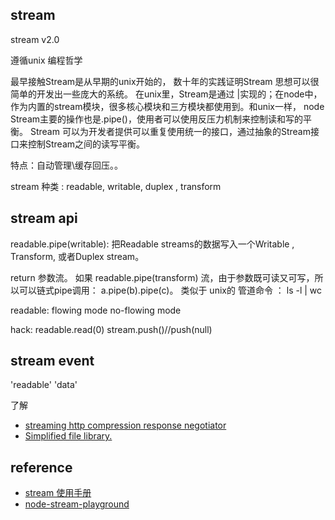 stream
----


stream v2.0

遵循unix 编程哲学

最早接触Stream是从早期的unix开始的， 数十年的实践证明Stream 思想可以很简单的开发出一些庞大的系统。
在unix里，Stream是通过 |实现的；在node中，作为内置的stream模块，很多核心模块和三方模块都使用到。和unix一样， node Stream主要的操作也是.pipe()，使用者可以使用反压力机制来控制读和写的平衡。 Stream 可以为开发者提供可以重复使用统一的接口，通过抽象的Stream接口来控制Stream之间的读写平衡。


特点：自动管理\缓存回压。。


stream 种类 : readable, writable,  duplex , transform


stream api
----

readable.pipe(writable): 把Readable streams的数据写入一个Writable , Transform, 或者Duplex stream。

return 参数流。
如果 readable.pipe(transform) 流，由于参数既可读又可写，所以可以链式pipe调用：
a.pipe(b).pipe(c)。
类似于 unix的 管道命令 ： ls -l | wc




readable: flowing mode  no-flowing mode


hack:
  readable.read(0)
  stream.push()//push(null)




stream event
----
'readable'
'data'




了解

 - [streaming http compression response negotiator](https://github.com/substack/oppressor)
 - [Simplified file library.](https://github.com/mikeal/filed)


reference
----

 - [stream 使用手册](http://www.open-open.com/lib/view/open1389583594648.html)
 - [node-stream-playground](https://github.com/jeresig/node-stream-playground)